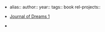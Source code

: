 - alias::
  author::
  year::
  tags:: book
  rel-projects::

- [Journal of Dreams 1](https://www.theisticpsychology.org/books/dreams/journal-of-dreams.htm)
-
